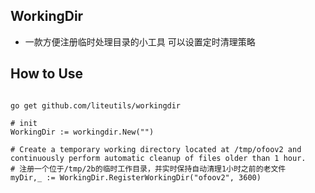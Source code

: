 ## WorkingDir

- 一款方便注册临时处理目录的小工具 可以设置定时清理策略

## How to Use

```

go get github.com/liteutils/workingdir

# init
WorkingDir := workingdir.New("")

# Create a temporary working directory located at /tmp/ofoov2 and continuously perform automatic cleanup of files older than 1 hour.
# 注册一个位于/tmp/2b的临时工作目录，并实时保持自动清理1小时之前的老文件
myDir,_ := WorkingDir.RegisterWorkingDir("ofoov2", 3600)


```
